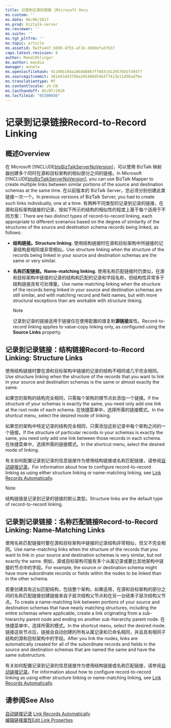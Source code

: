 ```yaml
---
title: 记录到记录的链接 |Microsoft Docs
ms.custom: ''
ms.date: 06/08/2017
ms.prod: biztalk-server
ms.reviewer: ''
ms.suite: ''
ms.tgt_pltfrm: ''
ms.topic: article
ms.assetid: 9a3fa4d7-5689-4f55-af1b-369defa37037
caps.latest.revision: 8
author: MandiOhlinger
ms.author: mandia
manager: anneta
ms.openlocfilehash: 91108b194a186488867ff083c0129570b5fd9477
ms.sourcegitcommit: 381e83d43796a345488d54b3f7413e11d56ad7be
ms.translationtype: MT
ms.contentlocale: zh-CN
ms.lasthandoff: 05/07/2019
ms.locfileid: "65398036"
---
```

# <a name="record-to-record-linking"></a><span data-ttu-id="8337f-102">记录到记录链接</span><span class="sxs-lookup"><span data-stu-id="8337f-102">Record-to-Record Linking</span></span>

## <a name="overview"></a><span data-ttu-id="8337f-103">概述</span><span class="sxs-lookup"><span data-stu-id="8337f-103">Overview</span></span>
<span data-ttu-id="8337f-104">在 Microsoft [!INCLUDE[btsBizTalkServerNoVersion](../includes/btsbiztalkservernoversion-md.md)]，可以使用 BizTalk 映射器创建多个同时在源和目标架构的相似部分之间的链接。</span><span class="sxs-lookup"><span data-stu-id="8337f-104">In Microsoft [!INCLUDE[btsBizTalkServerNoVersion](../includes/btsbiztalkservernoversion-md.md)], you can use BizTalk Mapper to create multiple links between similar portions of the source and destination schemas at the same time.</span></span> <span data-ttu-id="8337f-105">在以前版本的 BizTalk Server，您必须分别创建此类链接一次一个。</span><span class="sxs-lookup"><span data-stu-id="8337f-105">In previous versions of BizTalk Server, you had to create such links individually, one at a time.</span></span> <span data-ttu-id="8337f-106">有两种不同类型的记录到记录的链接，在源和目标架构链接的记录，按如下所示的结构的相似性的程度上基于每个适用于不同方案：</span><span class="sxs-lookup"><span data-stu-id="8337f-106">There are two distinct types of record-to-record linking, each appropriate to different scenarios based on the degree of similarity of the structures of the source and destination schema records being linked, as follows:</span></span>  
  
-   <span data-ttu-id="8337f-107">**结构链接。**</span><span class="sxs-lookup"><span data-stu-id="8337f-107">**Structure linking.**</span></span> <span data-ttu-id="8337f-108">使用结构链接时在源和目标架构中所链接的记录结构是相同或非常相似。</span><span class="sxs-lookup"><span data-stu-id="8337f-108">Use structure linking when the structure of the records being linked in your source and destination schemas are the same or very similar.</span></span>  
  
-   <span data-ttu-id="8337f-109">**名称匹配链接。**</span><span class="sxs-lookup"><span data-stu-id="8337f-109">**Name-matching linking.**</span></span> <span data-ttu-id="8337f-110">使用名称匹配链接时仍类似，在源和目标架构中链接的记录的结构和匹配的记录和字段名称，但结构性异常多于结构链接具有可处理量。</span><span class="sxs-lookup"><span data-stu-id="8337f-110">Use name-matching linking when the structure of the records being linked in your source and destination schemas are still similar, and with matching record and field names, but with more structural exceptions than are workable with structure linking.</span></span>  
  
    > [!NOTE]
    >  <span data-ttu-id="8337f-111">记录到记录的链接适用于链接仅在使用配置的值复制**源链接**属性。</span><span class="sxs-lookup"><span data-stu-id="8337f-111">Record-to-record linking applies to value-copy linking only, as configured using the **Source Links** property.</span></span>  
  
## <a name="record-to-record-linking-structure-links"></a><span data-ttu-id="8337f-112">记录到记录链接：结构链接</span><span class="sxs-lookup"><span data-stu-id="8337f-112">Record-to-Record Linking: Structure Links</span></span>  
 <span data-ttu-id="8337f-113">使用结构链接时要在源和目标架构中链接的记录的结构不相同或几乎完全相同。</span><span class="sxs-lookup"><span data-stu-id="8337f-113">Use structure linking when the structure of the records that you want to link in your source and destination schemas is the same or almost exactly the same.</span></span>  
  
 <span data-ttu-id="8337f-114">如果您的架构的结构完全相同，只需每个架构的根节点处添加一个链接。</span><span class="sxs-lookup"><span data-stu-id="8337f-114">If the structure of your schemas is exactly the same, you need only add one link at the root node of each schema.</span></span> <span data-ttu-id="8337f-115">在快捷菜单中，选择所需的链接模式。</span><span class="sxs-lookup"><span data-stu-id="8337f-115">In the shortcut menu, select the desired mode of linking.</span></span>  
  
 <span data-ttu-id="8337f-116">如果您的架构中特定记录的结构完全相同，只需添加这些记录中每个架构之间的一个链接。</span><span class="sxs-lookup"><span data-stu-id="8337f-116">If the structure of particular records in your schemas is exactly the same, you need only add one link between those records in each schema.</span></span> <span data-ttu-id="8337f-117">在快捷菜单中，选择所需的链接模式。</span><span class="sxs-lookup"><span data-stu-id="8337f-117">In the shortcut menu, select the desired mode of linking.</span></span>  
  
 <span data-ttu-id="8337f-118">有关如何配置记录到记录的信息链接作为使用结构链接或名称匹配链接，请参阅[自动链接记录](../core/how-to-link-records-automatically.md)。</span><span class="sxs-lookup"><span data-stu-id="8337f-118">For information about how to configure record-to-record linking as using either structure linking or name-matching linking, see [Link Records Automatically](../core/how-to-link-records-automatically.md).</span></span>  
  
> [!NOTE]
>  <span data-ttu-id="8337f-119">结构链接是记录到记录的链接的默认类型。</span><span class="sxs-lookup"><span data-stu-id="8337f-119">Structure links are the default type of record-to-record linking.</span></span>  
  
## <a name="record-to-record-linking-name-matching-links"></a><span data-ttu-id="8337f-120">记录到记录链接：名称匹配链接</span><span class="sxs-lookup"><span data-stu-id="8337f-120">Record-to-Record Linking: Name-Matching Links</span></span>  
 <span data-ttu-id="8337f-121">使用名称匹配链接时要在源和目标架构中链接的记录结构非常相似，但又不完全相同。</span><span class="sxs-lookup"><span data-stu-id="8337f-121">Use name-matching links when the structure of the records that you want to link in your source and destination schemas is very similar, but not exactly the same.</span></span> <span data-ttu-id="8337f-122">例如，源或目标架构可能有多个从属记录或要比其他架构中链接的节点中的字段。</span><span class="sxs-lookup"><span data-stu-id="8337f-122">For example, the source or destination schema might have more subordinate records or fields within the nodes to be linked than in the other schema.</span></span>  
  
 <span data-ttu-id="8337f-123">若要创建具有近似匹配结构，包括整个架构，如果适用，在源和目标架构的部分之间的名称匹配链接创建链接来自子层次结构父节点和在另一台结束子层次结构父节点。</span><span class="sxs-lookup"><span data-stu-id="8337f-123">To create a name-matching link between portions of your source and destination schemas that have nearly matching structures, including the entire schemas where applicable, create a link originating from a sub-hierarchy parent node and ending on another sub-hierarchy parent node.</span></span> <span data-ttu-id="8337f-124">在快捷菜单中，选择所需的模式。</span><span class="sxs-lookup"><span data-stu-id="8337f-124">In the shortcut menu, select the desired mode.</span></span> <span data-ttu-id="8337f-125">链接这些节点后，链接会自动创建的所有从属记录和已命名相同，并且具有相同子结构的源和目标架构中的字段。</span><span class="sxs-lookup"><span data-stu-id="8337f-125">After you link the nodes, links are automatically created for all of the subordinate records and fields in the source and destination schemas that are named the same and have the same substructure.</span></span>  
  
 <span data-ttu-id="8337f-126">有关如何配置记录到记录的信息链接作为使用结构链接或名称匹配链接，请参阅[自动链接记录](../core/how-to-link-records-automatically.md)。</span><span class="sxs-lookup"><span data-stu-id="8337f-126">For information about how to configure record-to-record linking as using either structure linking or name-matching linking, see [Link Records Automatically](../core/how-to-link-records-automatically.md).</span></span>  
  
## <a name="see-also"></a><span data-ttu-id="8337f-127">请参阅</span><span class="sxs-lookup"><span data-stu-id="8337f-127">See Also</span></span>  
 <span data-ttu-id="8337f-128">[自动链接记录](../core/how-to-link-records-automatically.md) </span><span class="sxs-lookup"><span data-stu-id="8337f-128">[Link Records Automatically](../core/how-to-link-records-automatically.md) </span></span>  
 [<span data-ttu-id="8337f-129">编辑链接属性</span><span class="sxs-lookup"><span data-stu-id="8337f-129">Edit Link Properties</span></span>](../core/how-to-edit-link-properties.md)